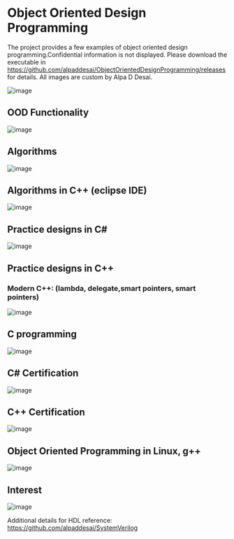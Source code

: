 # Object Oriented Design Programming

The project provides a few examples of object oriented design programming.Confidential information is not displayed. 
Please download the executable in https://github.com/alpaddesai/ObjectOrientedDesignProgramming/releases for details. 
All images are custom by Alpa D Desai.

![image](ImageAlgorithms.png)

## OOD Functionality
![image](OOPCSharp.png)

## Algorithms 
![image](AlgorithmsImage.png)

## Algorithms in C++ (eclipse IDE)
![image](AlgorithmsC++.png)

## Practice designs in C#
![image](PracticeImage.png)

## Practice designs in C++
### Modern C++: (lambda, delegate,smart pointers, smart pointers)
![image](algorithms.png)

## C programming
![image](Cprogramming.png)

## C# Certification
![image](CSharpCertificate.jpg)

## C++ Certification
![image](C++_Certification.png)

## Object Oriented Programming in Linux, g++
![image](LinuxG++.jpg)

## Interest
![image](image1.jpg)

 Additional details for HDL reference: https://github.com/alpaddesai/SystemVerilog 
 
